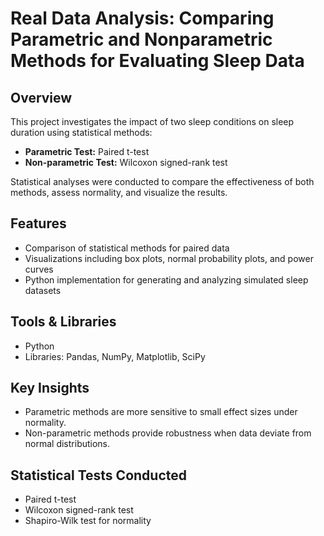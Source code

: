# Real Data Analysis: Comparing Parametric and Nonparametric Methods for Evaluating Sleep Data

## Overview
This project investigates the impact of two sleep conditions on sleep duration using statistical methods:
- **Parametric Test:** Paired t-test
- **Non-parametric Test:** Wilcoxon signed-rank test

Statistical analyses were conducted to compare the effectiveness of both methods, assess normality, and visualize the results.

## Features
- Comparison of statistical methods for paired data
- Visualizations including box plots, normal probability plots, and power curves
- Python implementation for generating and analyzing simulated sleep datasets

## Tools & Libraries
- Python
- Libraries: Pandas, NumPy, Matplotlib, SciPy

## Key Insights
- Parametric methods are more sensitive to small effect sizes under normality.
- Non-parametric methods provide robustness when data deviate from normal distributions.

## Statistical Tests Conducted
- Paired t-test
- Wilcoxon signed-rank test
- Shapiro-Wilk test for normality
